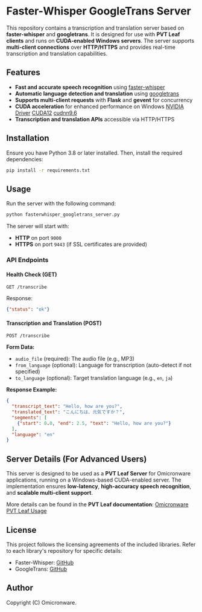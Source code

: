 # Faster-Whisper GoogleTrans Server

This repository contains a transcription and translation server based on **faster-whisper** and **googletrans**. It is designed for use with **PVT Leaf clients** and runs on **CUDA-enabled Windows servers**. The server supports **multi-client connections** over **HTTP/HTTPS** and provides real-time transcription and translation capabilities.

## Features

- **Fast and accurate speech recognition** using [faster-whisper](https://github.com/SYSTRAN/faster-whisper)
- **Automatic language detection and translation** using [googletrans](https://github.com/ssut/py-googletrans)
- **Supports multi-client requests** with **Flask** and **gevent** for concurrency
- **CUDA acceleration** for enhanced performance on Windows [NVIDIA Driver](https://www.nvidia.com/drivers/) [CUDA12](https://developer.nvidia.com/cuda-toolkit) [cudnn9.6](https://developer.nvidia.com/cudnn)
- **Transcription and translation APIs** accessible via HTTP/HTTPS

## Installation

Ensure you have Python 3.8 or later installed. Then, install the required dependencies:

```sh
pip install -r requirements.txt
```

## Usage

Run the server with the following command:

```sh
python fasterwhisper_googletrans_server.py
```

The server will start with:

- **HTTP** on port `9000`
- **HTTPS** on port `9443` (if SSL certificates are provided)

### API Endpoints

#### Health Check (GET)

```http
GET /transcribe
```

Response:

```json
{"status": "ok"}
```

#### Transcription and Translation (POST)

```http
POST /transcribe
```

**Form Data:**

- `audio_file` (required): The audio file (e.g., MP3)
- `from_language` (optional): Language for transcription (auto-detect if not specified)
- `to_language` (optional): Target translation language (e.g., `en`, `ja`)

**Response Example:**

```json
{
  "transcript_text": "Hello, how are you?",
  "translated_text": "こんにちは、元気ですか？",
  "segments": [
    {"start": 0.0, "end": 2.5, "text": "Hello, how are you?"}
  ],
  "language": "en"
}
```

## Server Details (For Advanced Users)

This server is designed to be used as a **PVT Leaf Server** for Omicronware applications, running on a Windows-based CUDA-enabled server. The implementation ensures **low-latency**, **high-accuracy speech recognition**, and **scalable multi-client support**.

More details can be found in the **PVT Leaf documentation**: [Omicronware PVT Leaf Usage](https://www.omicronware.com/home/pvtleaf-usage/)

## License

This project follows the licensing agreements of the included libraries. Refer to each library's repository for specific details:

- Faster-Whisper: [GitHub](https://github.com/SYSTRAN/faster-whisper)
- GoogleTrans: [GitHub](https://github.com/ssut/py-googletrans)

## Author

Copyright (C) Omicronware.

